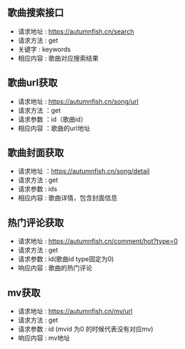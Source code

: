 ## 歌曲搜索接口
- 请求地址 :    https://autumnfish.cn/search
- 请求方法 :    get
- 关键字 :      keywords
- 相应内容 :    歌曲对应搜索结果

## 歌曲url获取
- 请求地址 : https://autumnfish.cn/song/url
- 请求方法 ：get
- 请求参数 ：id（歌曲id）
- 相应内容 ：歌曲的url地址

## 歌曲封面获取
- 请求地址 ：https://autumnfish.cn/song/detail 
- 请求方法 : get
- 请求参数 : ids
- 相应内容 : 歌曲详情，包含封面信息

## 热门评论获取
- 请求地址 : https://autumnfish.cn/comment/hot?type=0
- 请求方法 : get
- 请求参数 : id(歌曲id type固定为0)
- 响应内容 : 歌曲的热门评论


## mv获取
- 请求地址 : https://autumnfish.cn/mv/url
- 请求方法 : get
- 请求参数 : id (mvid 为0 的时候代表没有对应mv)
- 响应内容 : mv地址